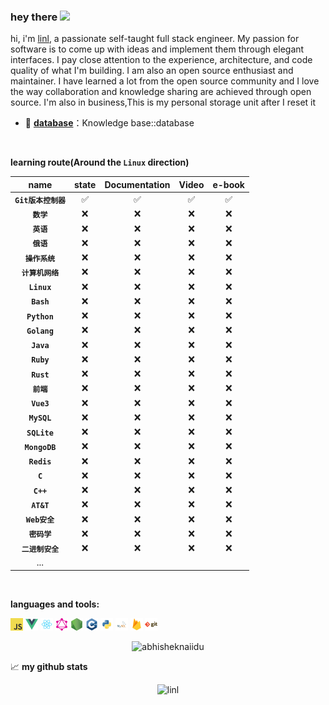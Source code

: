 ### hey there <img src="https://media.giphy.com/media/hvRJCLFzcasrR4ia7z/giphy.gif" width="25px">
hi, i'm [linl](https://github.com/linl-0x0), a passionate self-taught full stack engineer. My passion for software is to come up with ideas and implement them through elegant interfaces. I pay close attention to the experience, architecture, and code quality of what I'm building.
I am also an open source enthusiast and maintainer. I have learned a lot from the open source community and I love the way collaboration and knowledge sharing are achieved through open source.
I'm also in business,This is my personal storage unit after I reset it  

-  🔭 **[database](https://github.com/linl-0x0/database)**：Knowledge base::database

<br/>

**learning route(Around the `Linux` direction)**

|        name         | state | Documentation | Video | e-book |
| :-----------------: | :---: | :-----------: | :---: | :----: |
| **`Git版本控制器`** |   ✅   |       ✅       |   ✅   |   ✅    |
|     **`数学`**      |   ❌   |       ❌       |   ❌   |   ❌    |
|     **`英语`**      |   ❌   |       ❌       |   ❌   |   ❌    |
|     **`俄语`**      |   ❌   |       ❌       |   ❌   |   ❌    |
|   **`操作系统`**    |   ❌   |       ❌       |   ❌   |   ❌    |
|  **`计算机网络`**   |   ❌   |       ❌       |   ❌   |   ❌    |
|     **`Linux`**     |   ❌   |       ❌       |   ❌   |   ❌    |
|     **`Bash`**      |   ❌   |       ❌       |   ❌   |   ❌    |
|    **`Python`**     |   ❌   |       ❌       |   ❌   |   ❌    |
|    **`Golang`**     |   ❌   |       ❌       |   ❌   |   ❌    |
|     **`Java`**      |   ❌   |       ❌       |   ❌   |   ❌    |
|     **`Ruby`**      |   ❌   |       ❌       |   ❌   |   ❌    |
|     **`Rust`**      |   ❌   |       ❌       |   ❌   |   ❌    |
|     **`前端`**      |   ❌   |       ❌       |   ❌   |   ❌    |
|     **`Vue3`**      |   ❌   |       ❌       |   ❌   |   ❌    |
|     **`MySQL`**     |   ❌   |       ❌       |   ❌   |   ❌    |
|    **`SQLite`**     |   ❌   |       ❌       |   ❌   |   ❌    |
|    **`MongoDB`**    |   ❌   |       ❌       |   ❌   |   ❌    |
|     **`Redis`**     |   ❌   |       ❌       |   ❌   |   ❌    |
|       **`C`**       |   ❌   |       ❌       |   ❌   |   ❌    |
|      **`C++`**      |   ❌   |       ❌       |   ❌   |   ❌    |
|     **`AT&T`**      |   ❌   |       ❌       |   ❌   |   ❌    |
|    **`Web安全`**    |   ❌   |       ❌       |   ❌   |   ❌    |
|    **`密码学`**     |   ❌   |       ❌       |   ❌   |   ❌    |
|  **`二进制安全`**   |   ❌   |       ❌       |   ❌   |   ❌    |
|         ...         |       |               |       |        |

<br/>

**languages and tools:**  

<code><img height="20" src="https://raw.githubusercontent.com/github/explore/80688e429a7d4ef2fca1e82350fe8e3517d3494d/topics/javascript/javascript.png"></code>
<code><img height="20" src="https://raw.githubusercontent.com/github/explore/80688e429a7d4ef2fca1e82350fe8e3517d3494d/topics/vue/vue.png"></code>
<code><img height="20" src="https://raw.githubusercontent.com/github/explore/80688e429a7d4ef2fca1e82350fe8e3517d3494d/topics/react/react.png"></code>
<code><img height="20" src="https://raw.githubusercontent.com/github/explore/5c058a388828bb5fde0bcafd4bc867b5bb3f26f3/topics/graphql/graphql.png"></code>
<code><img height="20" src="https://raw.githubusercontent.com/github/explore/80688e429a7d4ef2fca1e82350fe8e3517d3494d/topics/nodejs/nodejs.png"></code>
<code><img height="20" src="https://raw.githubusercontent.com/github/explore/80688e429a7d4ef2fca1e82350fe8e3517d3494d/topics/cpp/cpp.png"></code>
<code><img height="20" src="https://raw.githubusercontent.com/github/explore/80688e429a7d4ef2fca1e82350fe8e3517d3494d/topics/python/python.png"></code>
<code><img height="20" src="https://raw.githubusercontent.com/github/explore/80688e429a7d4ef2fca1e82350fe8e3517d3494d/topics/mysql/mysql.png"></code>
<code><img height="20" src="https://raw.githubusercontent.com/github/explore/80688e429a7d4ef2fca1e82350fe8e3517d3494d/topics/firebase/firebase.png"></code>
<code><img height="20" src="https://raw.githubusercontent.com/github/explore/80688e429a7d4ef2fca1e82350fe8e3517d3494d/topics/git/git.png"></code>

<p align="center"> <img src="https://github-readme-stats.vercel.app/api/top-langs/?username=linl-0x0&langs_count=compact&theme=dark" alt="abhisheknaiidu" />
<br/>

📈 **my github stats**

<p align="center"> <img src="https://github-readme-stats.vercel.app/api?username=linl-0x0&show_icons=true&theme=dark" alt="linl" />

